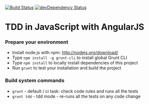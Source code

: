 [![Build Status](https://travis-ci.org/pkozlowski-opensource/tdd-js-ng.png)](https://travis-ci.org/pkozlowski-opensource/tdd-js-ng)
[![devDependency Status](https://david-dm.org/pkozlowski-opensource/tdd-js-ng.png?branch=master)](https://david-dm.org/pkozlowski-opensource/tdd-js-ng#info=devDependencies)


# TDD in JavaScript with AngularJS

### Prepare your environment

* Install node.js with npm: http://nodejs.org/download/
* Type `npm install -g grunt-cli` to install global Grunt CLI
* Type `npm install` to locally install dependencies of this project
* Run `grunt` to test your installation and build the project

### Build system commands

* `grunt` - default / ci task: check code rules and runs all the tests
* `grunt tdd` - tdd mode - re-runs all the tests on any code change